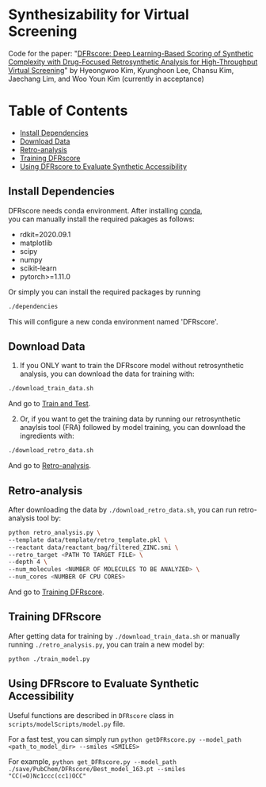 # Synthesizability for Virtual Screening
Code for the paper: "[DFRscore: Deep Learning-Based Scoring of Synthetic Complexity with Drug-Focused Retrosynthetic Analysis for High-Throughput Virtual Screening](https://doi.org/10.1021/acs.jcim.3c01134)" by Hyeongwoo Kim, Kyunghoon Lee, Chansu Kim, Jaechang Lim, and Woo Youn Kim (currently in acceptance)

# Table of Contents
- [Install Dependencies](#install-dependencies)
- [Download Data](#download-data)
- [Retro-analysis](#retro-analysis)
- [Training DFRscore](#train-dfrscore)
- [Using DFRscore to Evaluate Synthetic Accessibility](#using-dfrscore-to-evaluate-synthetic-accessibility)

## Install Dependencies
DFRscore needs conda environment. After installing [conda](https://www.anaconda.com/),   
you can manually install the required pakages as follows:
- rdkit=2020.09.1
- matplotlib
- scipy
- numpy
- scikit-learn
- pytorch>=1.11.0

Or simply you can install the required packages by running
```bash
./dependencies
```
This will configure a new conda environment named 'DFRscore'.

## Download Data
1. If you ONLY want to train the DFRscore model without retrosynthetic analysis, you can download the data for training with:   
```bash
./download_train_data.sh
```
And go to [Train and Test](#train-and-test).

2. Or, if you want to get the training data by running our retrosynthetic anaylsis tool (FRA) followed by model training, you can download the ingredients with:
```bash
./download_retro_data.sh
```
And go to [Retro-analysis](#retro-analysis).

## Retro-analysis
After downloading the data by ```./download_retro_data.sh```, you can run retro-analysis tool by:
```bash
python retro_analysis.py \
--template data/template/retro_template.pkl \
--reactant data/reactant_bag/filtered_ZINC.smi \
--retro_target <PATH TO TARGET FILE> \
--depth 4 \
--num_molecules <NUMBER OF MOLECULES TO BE ANALYZED> \
--num_cores <NUMBER OF CPU CORES>
```
And go to [Training DFRscore](#training-dfrscore).

## Training DFRscore
After getting data for training by ```./download_train_data.sh``` or manually running ```./retro_analysis.py```, you can train a new model by:
```bash
python ./train_model.py
```

## Using DFRscore to Evaluate Synthetic Accessibility
Useful functions are described in ```DFRscore``` class in ```scripts/modelScripts/model.py``` file.

For a fast test, you can simply run ```python getDFRscore.py --model_path <path_to_model_dir> --smiles <SMILES>```

For example, ```python get_DFRscore.py --model_path ./save/PubChem/DFRscore/Best_model_163.pt --smiles "CC(=O)Nc1ccc(cc1)OCC"```

